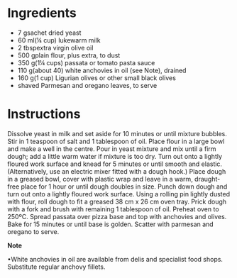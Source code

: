 # Ingredients

- 7 gsachet dried yeast 
- 60 ml(¼ cup) lukewarm milk 
- 2 tbspextra virgin olive oil 
- 500 gplain flour, plus extra, to dust 
- 350 g(1¼ cups) passata or tomato pasta sauce 
- 110 g(about 40) white anchovies in oil (see Note), drained 
- 160 g(1 cup) Ligurian olives or other small black olives 
- shaved Parmesan and oregano leaves, to serve

# Instructions

Dissolve yeast in milk and set aside for 10 minutes or until mixture bubbles. Stir in 1 teaspoon of salt and 1 tablespoon of oil. Place flour in a large bowl and make a well in the centre. Pour in yeast mixture and mix until a firm dough; add a little warm water if mixture is too dry. Turn out onto a lightly floured work surface and knead for 5 minutes or until smooth and elastic. (Alternatively, use an electric mixer fitted with a dough hook.) Place dough in a greased bowl, cover with plastic wrap and leave in a warm, draught-free place for 1 hour or until dough doubles in size. Punch down dough and turn out onto a lightly floured work surface. Using a rolling pin lightly dusted with flour, roll dough to fit a greased 38 cm x 26 cm oven tray. Prick dough with a fork and brush with remaining 1 tablespoon of oil. Preheat oven to 250ºC. Spread passata over pizza base and top with anchovies and olives. Bake for 15 minutes or until base is golden. Scatter with parmesan and oregano to serve.

**Note**

•White anchovies in oil are available from delis and specialist food shops. Substitute regular anchovy fillets.

